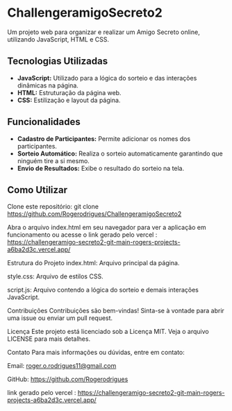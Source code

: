 
# ChallengeramigoSecreto2

Um projeto web para organizar e realizar um Amigo Secreto online, utilizando JavaScript, HTML e CSS.

## Tecnologias Utilizadas

- **JavaScript:** Utilizado para a lógica do sorteio e das interações dinâmicas na página.
- **HTML:** Estruturação da página web.
- **CSS:** Estilização e layout da página.

## Funcionalidades

- **Cadastro de Participantes:** Permite adicionar os nomes dos participantes.
- **Sorteio Automático:** Realiza o sorteio automaticamente garantindo que ninguém tire a si mesmo.
- **Envio de Resultados:** Exibe o resultado do sorteio na tela.

## Como Utilizar

Clone este repositório:
git clone https://github.com/Rogerodrigues/ChallengeramigoSecreto2

Abra o arquivo index.html em seu navegador para ver a aplicação em funcionamento ou
acesse o link gerado pelo vercel :  https://challengeramigo-secreto2-git-main-rogers-projects-a6ba2d3c.vercel.app/

Estrutura do Projeto
index.html: Arquivo principal da página.

style.css: Arquivo de estilos CSS.

script.js: Arquivo contendo a lógica do sorteio e demais interações JavaScript.

Contribuições
Contribuições são bem-vindas! Sinta-se à vontade para abrir uma issue ou enviar um pull request.

Licença
Este projeto está licenciado sob a Licença MIT. Veja o arquivo LICENSE para mais detalhes.

Contato
Para mais informações ou dúvidas, entre em contato:

Email: roger.o.rodrigues11@gmail.com

GitHub: https://github.com/Rogerodrigues

link gerado pelo vercel : https://challengeramigo-secreto2-git-main-rogers-projects-a6ba2d3c.vercel.app/


